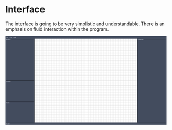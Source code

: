 Interface
===

The interface is going to be very simplistic and understandable.
There is an emphasis on fluid interaction within the program.

![Current interface](interface.png)

